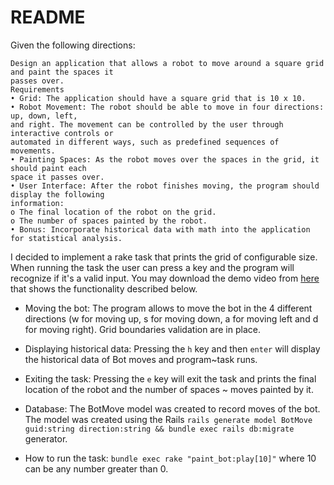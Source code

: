 # README

Given the following directions:
```
Design an application that allows a robot to move around a square grid and paint the spaces it
passes over.
Requirements
• Grid: The application should have a square grid that is 10 x 10.
• Robot Movement: The robot should be able to move in four directions: up, down, left,
and right. The movement can be controlled by the user through interactive controls or
automated in different ways, such as predefined sequences of movements.
• Painting Spaces: As the robot moves over the spaces in the grid, it should paint each
space it passes over.
• User Interface: After the robot finishes moving, the program should display the following
information:
o The final location of the robot on the grid.
o The number of spaces painted by the robot.
• Bonus: Incorporate historical data with math into the application for statistical analysis.

```

I decided to implement a rake task that prints the grid of configurable size. When running the task the user can press a key and the program will recognize if it's a valid input. You may download the demo video from [here](https://github.com/emilioborraz/paint_bot/blob/main/public/demo.mov) that shows the functionality described below. 

* Moving the bot: The program allows to move the bot in the 4 different directions (w for moving up, s for moving down, a for moving left and d for moving right). Grid boundaries validation are in place.

* Displaying historical data: Pressing the `h` key and then `enter` will display the historical data of Bot moves and program~task runs.

* Exiting the task: Pressing the `e` key will exit the task and prints the final location of the robot and the number of spaces ~ moves painted by it.

* Database: The BotMove model was created to record moves of the bot. The model was created using the Rails `rails generate model BotMove guid:string direction:string && bundle exec rails db:migrate` generator.

* How to run the task: `bundle exec rake "paint_bot:play[10]"` where 10 can be any number greater than 0.
